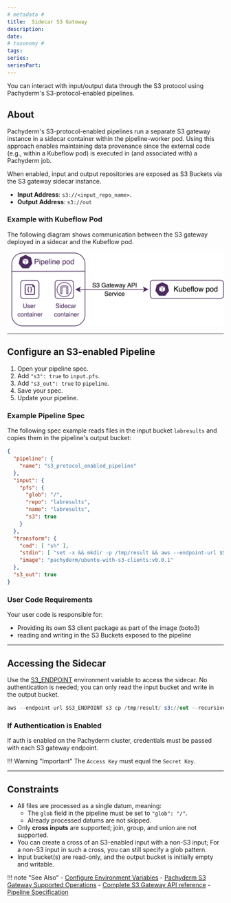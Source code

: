 ```yaml
---
# metadata # 
title:  Sidecar S3 Gateway
description: 
date: 
# taxonomy #
tags: 
series:
seriesPart:
--- 
```


You can interact with input/output data through the S3 protocol using Pachyderm's S3-protocol-enabled pipelines.

## About 

Pachyderm's S3-protocol-enabled pipelines run a separate S3 gateway instance in a sidecar container within the pipeline-worker pod. Using this approach enables maintaining data provenance since the external code (e.g., within a Kubeflow pod) is executed in (and associated with) a Pachyderm job.

When enabled, input and output repositories are exposed as S3 Buckets via the S3 gateway sidecar instance. 

- **Input Address**:  `s3://<input_repo_name>`.
- **Output Address**:  `s3://out`

### Example with Kubeflow Pod

The following diagram shows communication between the S3 gateway
deployed in a sidecar and the Kubeflow pod.

![Kubeflow S3 gateway](../../../assets/images/d_kubeflow_sidecar.png)

--- 

## Configure an S3-enabled Pipeline 

1. Open your pipeline spec.
2. Add `"s3": true` to `input.pfs`.
3. Add `"s3_out": true` to `pipeline`.
4. Save your spec.
5. Update your pipeline. 

### Example Pipeline Spec

The following spec example reads files in the input bucket `labresults` and copies them in the pipeline's output bucket:
```json
{
  "pipeline": {
    "name": "s3_protocol_enabled_pipeline"
  },
  "input": {
    "pfs": {
      "glob": "/",
      "repo": "labresults",
      "name": "labresults",
      "s3": true
    }
  },
  "transform": {
    "cmd": [ "sh" ],
    "stdin": [ "set -x && mkdir -p /tmp/result && aws --endpoint-url $S3_ENDPOINT s3 ls && aws --endpoint-url $S3_ENDPOINT s3 cp s3://labresults/ /tmp/result/ --recursive && aws --endpoint-url $S3_ENDPOINT s3 cp /tmp/result/ s3://out --recursive" ],
    "image": "pachyderm/ubuntu-with-s3-clients:v0.0.1"
  },
  "s3_out": true
}
```

### User Code Requirements 

Your user code is responsible for:

- Providing its own S3 client package as part of the image (boto3)
- reading and writing in the S3 Buckets exposed to the pipeline

---

## Accessing the Sidecar

Use the [S3_ENDPOINT](../../../deploy/environment-variables/#pipeline-worker-environment-variables) environment variable to access the sidecar. No authentication is needed; you can only read the input bucket and write in the output bucket.

  ```s
  aws --endpoint-url $S3_ENDPOINT s3 cp /tmp/result/ s3://out --recursive
  ```

### If Authentication is Enabled

If auth is enabled on the Pachyderm cluster, credentials must be passed with
each S3 gateway endpoint.

!!! Warning "Important"
    The `Access Key` must equal the `Secret Key`. 

---

## Constraints

- All files are processed as a single datum, meaning:
    - The `glob` field in the pipeline must be set to `"glob": "/"`.
    - Already processed datums are not skipped.
- Only **cross inputs** are supported; join, group, and union are not supported. 
- You can create a cross of an S3-enabled input with a non-S3 input; For a non-S3 input in such a cross, you can still specify a glob pattern.
- Input bucket(s) are read-only, and the output bucket is initially empty and writable. 

!!! note "See Also"
    - [Configure Environment Variables](../../../deploy/environment-variables/)
    - [Pachyderm S3 Gateway Supported Operations](./supported-operations.md)
    - [Complete S3 Gateway API reference](../../../../reference/s3gateway-api/)
    - [Pipeline Specification](../../../../reference/pipeline-spec/#input)